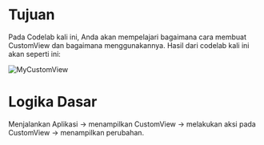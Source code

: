 # Tujuan
Pada Codelab kali ini, Anda akan mempelajari bagaimana cara membuat CustomView dan bagaimana menggunakannya. Hasil dari codelab kali ini akan seperti ini:

![MyCustomView](https://user-images.githubusercontent.com/68750843/116180305-e06f4200-a742-11eb-9d16-c71253f82329.gif)

# Logika Dasar
Menjalankan Aplikasi → menampilkan CustomView → melakukan aksi pada CustomView → menampilkan perubahan.